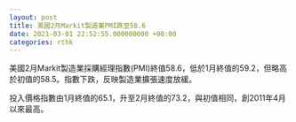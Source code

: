 ```yaml
---
layout: post
title: 美國2月Markit製造業PMI跌至58.6
date: 2021-03-01 22:52:55.000000000 +08:00
categories: rthk
---
```


美國2月Markit製造業採購經理指數(PMI)終值58.6，低於1月終值的59.2，但略高於初值的58.5。指數下跌，反映製造業擴張速度放緩。

投入價格指數由1月終值的65.1，升至2月終值的73.2，與初值相同，創2011年4月以來最高。
